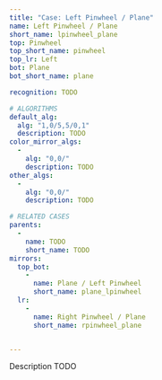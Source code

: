 ```yaml
---
title: "Case: Left Pinwheel / Plane"
name: Left Pinwheel / Plane
short_name: lpinwheel_plane
top: Pinwheel
top_short_name: pinwheel
top_lr: Left
bot: Plane
bot_short_name: plane

recognition: TODO

# ALGORITHMS
default_alg:
  alg: "1,0/5,5/0,1"
  description: TODO
color_mirror_algs:
  -
    alg: "0,0/"
    description: TODO
other_algs:
  -
    alg: "0,0/"
    description: TODO

# RELATED CASES
parents:
  -
    name: TODO
    short_name: TODO
mirrors:
  top_bot:
    -
      name: Plane / Left Pinwheel
      short_name: plane_lpinwheel
  lr:
    -
      name: Right Pinwheel / Plane
      short_name: rpinwheel_plane


---
```


Description TODO

